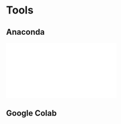 # Tools

## Anaconda

<embed src="_static/anaconda-jupyter.pdf" type="application/pdf">


## Google Colab
